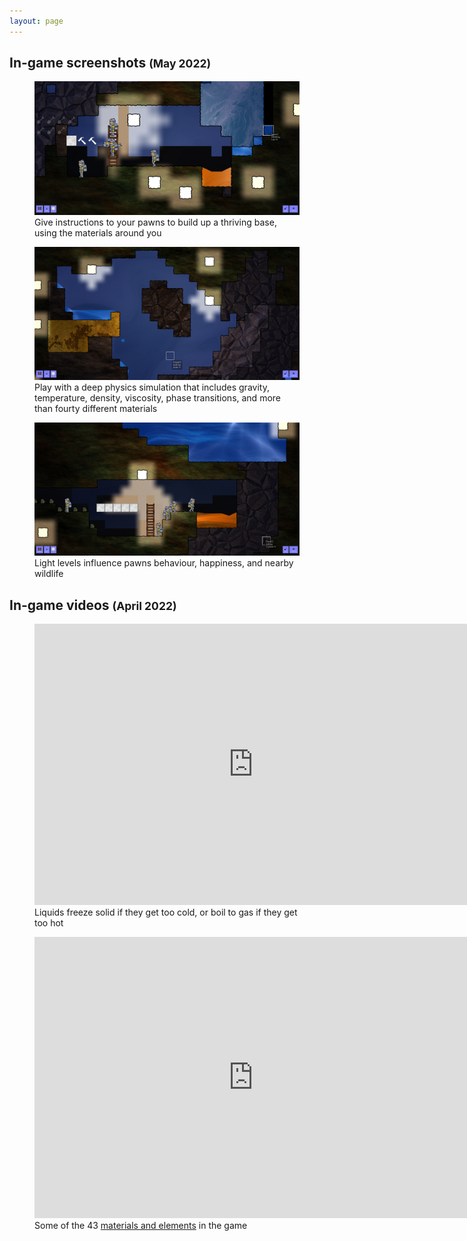 ```yaml
---
layout: page
---
```


## In-game screenshots <small>(May 2022)</small>

<figure class="image wide">
  <a href="/assets/screenshots/pawns-and-ice.png"><img src="/assets/screenshots/pawns-and-ice.png"></a>

  <figcaption>
    Give instructions to your pawns to build up a thriving base, using the materials around you
  </figcaption>
</figure>

<figure class="image wide">
  <a href="/assets/screenshots/water-falling.png"><img src="/assets/screenshots/water-falling.png"></a>

  <figcaption>
    Play with a deep physics simulation that includes gravity, temperature, density, viscosity, phase transitions, and more than fourty different materials
  </figcaption>
</figure>

<figure class="image wide">
  <a href="/assets/screenshots/pawns-underground.png"><img src="/assets/screenshots/pawns-underground.png"></a>

  <figcaption>
    Light levels influence pawns behaviour, happiness, and nearby wildlife
  </figcaption>
</figure>

## In-game videos <small>(April 2022)</small>

<figure class="video wide">
  <iframe width="700" height="450" src="https://www.youtube.com/embed/tsFQt1s6t-E" title="YouTube video player" frameborder="0" allow="accelerometer; autoplay; clipboard-write; encrypted-media; gyroscope; picture-in-picture" allowfullscreen></iframe>
  <figcaption>Liquids freeze solid if they get too cold, or boil to gas if they get too hot</figcaption>
</figure>

<figure class="video wide">
  <iframe width="700" height="450" src="https://www.youtube.com/embed/QkxMJ-fYSSI" title="YouTube video player" frameborder="0" allow="accelerometer; autoplay; clipboard-write; encrypted-media; gyroscope; picture-in-picture" allowfullscreen></iframe>
  <figcaption>Some of the 43 <a href="/2022/03/29/focusing-on-materials">materials and elements</a> in the game</figcaption>
</figure>
